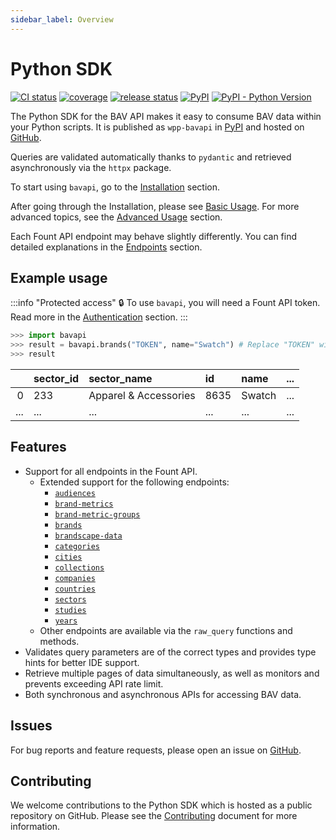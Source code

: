 ```yaml
---
sidebar_label: Overview
---
```


# Python SDK

[![CI status](https://github.com/wppbav/bavapi-sdk-python/actions/workflows/ci.yml/badge.svg)](https://github.com/wppbav/bavapi-sdk-python/actions/workflows/ci.yml)
[![coverage](https://img.shields.io/endpoint?url=https://gist.githubusercontent.com/nachomaiz/32196acdc05431cd2bc7a8c73a587a8d/raw/covbadge.json)](https://github.com/wppbav/bavapi-sdk-python/actions/workflows/ci.yml)
[![release status](https://github.com/wppbav/bavapi-sdk-python/actions/workflows/release.yml/badge.svg)](https://github.com/wppbav/bavapi-sdk-python/actions/workflows/release.yml)
[![PyPI](https://img.shields.io/pypi/v/wpp-bavapi)](https://pypi.org/project/wpp-bavapi/)
[![PyPI - Python Version](https://img.shields.io/pypi/pyversions/wpp-bavapi)
](https://pypi.org/project/wpp-bavapi/)

The Python SDK for the BAV API makes it easy to consume BAV data within your Python scripts. It is published
as `wpp-bavapi` in [PyPI](https://pypi.org/project/wpp-bavapi/) and hosted
on [GitHub](https://github.com/wppbav/bavapi-sdk-python/).

Queries are validated automatically thanks to `pydantic` and retrieved asynchronously via the `httpx` package.

To start using `bavapi`, go to the [Installation](installation.md) section.

After going through the Installation, please see [Basic Usage](basic-usage.md). For more advanced topics,
see the [Advanced Usage](advanced-usage.md) section.

Each Fount API endpoint may behave slightly differently. You can find detailed explanations in
the [Endpoints](python/endpoints/) section.

## Example usage

:::info "Protected access"
:lock: To use `bavapi`, you will need a Fount API token. Read more in the [Authentication](../authentication) section.
:::

```py
>>> import bavapi
>>> result = bavapi.brands("TOKEN", name="Swatch") # Replace "TOKEN" with your token.
>>> result
```

|     | sector_id | sector_name           | id   | name   | ... |
| --: | :-------- | :-------------------- | :--- | :----- | :-- |
|   0 | 233       | Apparel & Accessories | 8635 | Swatch | ... |
| ... | ...       | ...                   | ...  | ...    | ... |

## Features

- Support for all endpoints in the Fount API.
  - Extended support for the following endpoints:
    - [`audiences`](endpoints/audiences.md)
    - [`brand-metrics`](endpoints/brand-metrics.md)
    - [`brand-metric-groups`](endpoints/brand-metric-groups.md)
    - [`brands`](endpoints/brands.md)
    - [`brandscape-data`](endpoints/brandscape-data.md)
    - [`categories`](endpoints/categories.md)
    - [`cities`](endpoints/cities.md)
    - [`collections`](endpoints/collections.md)
    - [`companies`](endpoints/companies.md)
    - [`countries`](endpoints/countries.md)
    - [`sectors`](endpoints/sectors.md)
    - [`studies`](endpoints/studies.md)
    - [`years`](endpoints/years.md)
  - Other endpoints are available via the `raw_query` functions and methods.
- Validates query parameters are of the correct types and provides type hints for better IDE support.
- Retrieve multiple pages of data simultaneously, as well as monitors and prevents exceeding API rate limit.
- Both synchronous and asynchronous APIs for accessing BAV data.

## Issues

For bug reports and feature requests, please open an issue
on [GitHub](https://github.com/wppbav/bavapi-sdk-python/issues/).

## Contributing

We welcome contributions to the Python SDK which is hosted as a public repository on GitHub. Please see the
[Contributing](https://github.com/wppbav/bavapi-sdk-python/blob/main/CONTRIBUTING.md) document for more information.
